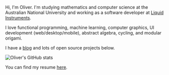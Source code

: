 Hi, I'm Oliver. I'm studying mathematics and computer science at the Australian National University and working as a software developer at [Liquid Instruments](https://www.liquidinstruments.com/).

I love functional programming, machine learning, computer graphics, UI development (web/desktop/mobile), abstract algebra, cycling, and modular origami.

I have a [blog](https://oliverbalfour.github.io/) and lots of open source projects below.

![Oliver's GitHub stats](https://github-readme-stats.vercel.app/api?username=OliverBalfour&count_private=true&show_icons=true&theme=github_dark&hide_border=true)

You can find my resume [here](https://oliverbalfour.github.io/Resume/resume-oliver-balfour.pdf).

<!--
**OliverBalfour/OliverBalfour** is a ✨ _special_ ✨ repository because its `README.md` (this file) appears on your GitHub profile.

Here are some ideas to get you started:

- 🔭 I’m currently working on ...
- 🌱 I’m currently learning ...
- 👯 I’m looking to collaborate on ...
- 🤔 I’m looking for help with ...
- 💬 Ask me about ...
- 📫 How to reach me: ...
- 😄 Pronouns: ...
- ⚡ Fun fact: ...
-->
